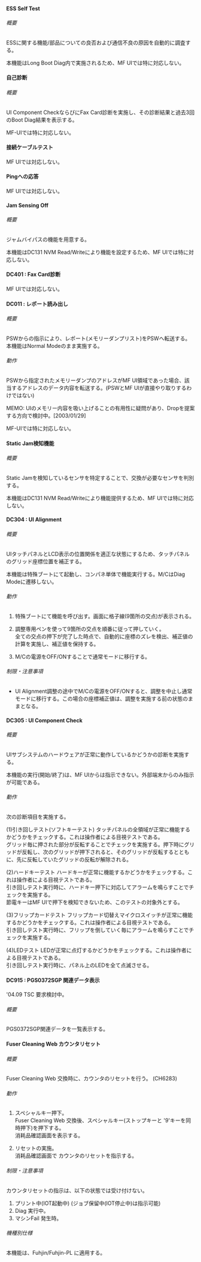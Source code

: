 #### ESS Self Test

###### 概要

ESSに関する機能/部品についての良否および通信不良の原因を自動的に調査する。

本機能はLong Boot Diag内で実施されるため、MF UIでは特に対応しない。

#### 自己診断

###### 概要

UI Component CheckならびにFax
Card診断を実施し、その診断結果と過去3回のBoot Diag結果を表示する。

MF-UIでは特に対応しない。

#### 接続ケーブルテスト

MF UIでは対応しない。

#### Pingへの応答

MF UIでは対応しない。

####  Jam Sensing Off

###### 概要

ジャムバイパスの機能を用意する。

本機能はDC131 NVM Read/Writeにより機能を設定するため、MF
UIでは特に対応しない。

####  DC401 : Fax Card診断

MF UIでは対応しない。

####  DC011 : レポート読み出し

###### 概要

PSWからの指示により、レポート(メモリーダンプリスト)をPSWへ転送する。本機能はNormal
Modeのまま実施する。

###### 動作

PSWから指定されたメモリーダンプのアドレスがMF
UI領域であった場合、該当するアドレスのデータ内容を転送する。(PSWとMF
UIが直接やり取りするわけではない)

MEMO:
UIのメモリー内容を吸い上げることの有用性に疑問があり、Dropを提案する方向で検討中。\[2003/01/29\]

MF-UIでは特に対応しない。

####  Static Jam検知機能

###### 概要

Static
Jamを検知しているセンサを特定することで、交換が必要なセンサを判別する。

本機能はDC131 NVM Read/Writeにより機能提供するため、MF
UIでは特に対応しない。

#### DC304 : UI Alignment

###### 概要

UIタッチパネルとLCD表示の位置関係を適正な状態にするため、タッチパネルのグリッド座標位置を補正する。

本機能は特殊ブートにて起動し、コンパネ単体で機能実行する。M/CはDiag
Modeに遷移しない。

###### 動作

1) 特殊ブートにて機能を呼び出す。画面に格子線(9箇所の交点)が表示される。

2) 調整専用ペンを使って9箇所の交点を順番に従って押していく。  
全ての交点の押下が完了した時点で、自動的に座標のズレを検出、補正値の計算を実施し、補正値を保持する。

3) M/Cの電源をOFF/ONすることで通常モードに移行する。

###### 制限・注意事項

- UI
Alignment調整の途中でM/Cの電源をOFF/ONすると、調整を中止し通常モードに移行する。この場合の座標補正値は、調整を実施する前の状態のままとなる。

#### DC305 : UI Component Check

###### 概要

UIサブシステムのハードウェアが正常に動作しているかどうかの診断を実施する。

本機能の実行(開始/終了)は、MF
UIからは指示できない。外部端末からのみ指示が可能である。

###### 動作

次の診断項目を実施する。

(1)引き回しテスト(ソフトキーテスト)
タッチパネルの全領域が正常に機能するかどうかをチェックする。これは操作者による目視テストである。  
グリッド毎に押された部分が反転することでチェックを実施する。押下時にグリッドが反転し、次のグリッドが押下されると、そのグリッドが反転するとともに、先に反転していたグリッドの反転が解除される。

(2)ハードキーテスト
ハードキーが正常に機能するかどうかをチェックする。これは操作者による目視テストである。  
引き回しテスト実行時に、ハードキー押下に対応してアラームを鳴らすことでチェックを実施する。  
節電キーはMF UIで押下を検知できないため、このテストの対象外とする。

(3)フリップカードテスト
フリップカード切替えマイクロスイッチが正常に機能するかどうかをチェックする。これは操作者による目視テストである。  
引き回しテスト実行時に、フリップを倒していく毎にアラームを鳴らすことでチェックを実施する。

(4)LEDテスト
LEDが正常に点灯するかどうかをチェックする。これは操作者による目視テストである。  
引き回しテスト実行時に、パネル上のLEDを全て点滅させる。

#### DC915 : PGS0372SGP 関連データ表示

'04.09 TSC  要求検討中。

###### 概要

PGS0372SGP関連データを一覧表示する。 

#### Fuser Cleaning Web カウンタリセット

###### 概要

Fuser Cleaning Web
交換時に、カウンタのリセットを行う。   (CH6283)

###### 動作

1.  スペシャルキー押下。  
    Fuser Cleaning Web
    交換後、スペシャルキー(ストップキーと '9'キーを同時押下)を押下する。  
    消耗品確認画面を表示する。 

2.  リセットの実施。  
    消耗品確認画面で カウンタのリセットを指示する。

###### 制限・注意事項

カウンタリセットの指示は、以下の状態では受け付けない。  
1. プリント中(IOT起動中) (ジョブ保留中(IOT停止中)は指示可能)  
2. Diag 実行中。  
3. マシンFail 発生時。

###### 機種別仕様

本機能は、Fuhjin/Fuhjin-PL に適用する。
